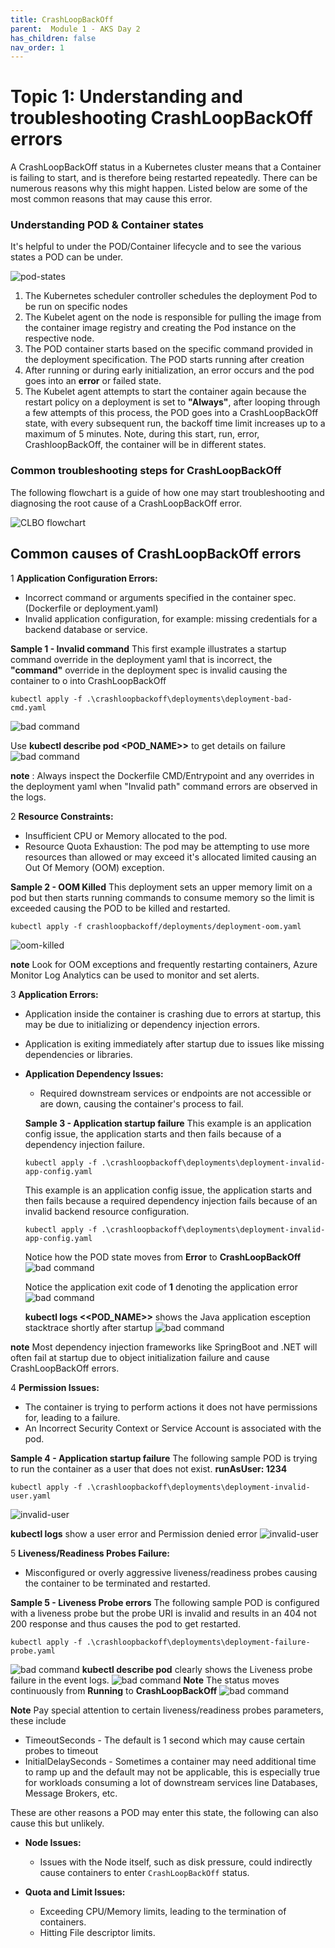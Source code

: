 ```yaml
---
title: CrashLoopBackOff
parent:  Module 1 - AKS Day 2
has_children: false
nav_order: 1
---
```


# Topic 1: Understanding and troubleshooting CrashLoopBackOff errors

A CrashLoopBackOff status in a Kubernetes cluster means that a Container is failing to start, and is therefore being restarted repeatedly. There can be numerous reasons why this might happen. Listed below are some of the most common reasons that may cause this error.



### Understanding POD & Container states

It's helpful to under the POD/Container lifecycle and to see the various states a POD can be under.

![pod-states](../../assets/images/module2/pod-states.png)

1. The Kubernetes scheduler controller schedules the deployment Pod to be run on specific nodes
2. The Kubelet agent on the node is responsible for pulling the image from the container image registry and creating the Pod instance on the respective node.
3. The POD container starts based on the specific command provided in the deployment specification. The POD starts running after creation
4. After running or during early initialization, an error occurs and the pod goes into an **error** or failed state. 
5. The Kubelet agent attempts to start the container again because the restart policy on a deployment is set to **"Always"**, after looping through a few attempts of this process, the POD goes into a CrashLoopBackOff state, with every subsequent run, the backoff time limit increases up to a maximum of 5 minutes. Note, during this start, run, error, CrashloopBackOff, the container will be in different states.

### Common troubleshooting steps for CrashLoopBackOff

The following flowchart is a guide of how one may start troubleshooting and diagnosing the root cause of a CrashLoopBackOff error.

   ![CLBO flowchart](../../assets/images/module2/CrashLoopBackOff.png)

## Common causes of CrashLoopBackOff errors

1 **Application Configuration Errors:**
  - Incorrect command or arguments specified in the container spec. (Dockerfile or deployment.yaml)
  - Invalid application configuration, for example: missing credentials for a backend database or service.

  **Sample 1 - Invalid command** 
  This first example illustrates a startup command override in the deployment yaml that is incorrect, the **"command"** override in the deployment spec is invalid causing the container to o into CrashLoopBackOff 
  ```shell
  kubectl apply -f .\crashloopbackoff\deployments\deployment-bad-cmd.yaml              
  ```
  ![bad command](../../assets/images/module2/bad-command-screenshot1.png)

 Use **kubectl describe pod <POD_NAME>>** to get details on failure
  ![bad command](../../assets/images/module2/bad-command-screenshot3.png)

**note** : Always inspect the Dockerfile CMD/Entrypoint and any overrides in the deployment yaml when "Invalid path" command errors are observed in the logs. 

2 **Resource Constraints:**
  - Insufficient CPU or Memory allocated to the pod.
  - Resource Quota Exhaustion: The pod may be attempting to use more resources than allowed or may exceed it's allocated limited causing an Out Of Memory (OOM) exception.

  **Sample 2 - OOM Killed** 
  This deployment sets an upper memory limit on a pod but then starts running commands to consume memory so the limit is exceeded causing the POD to be killed and restarted.
  ```shell
  kubectl apply -f crashloopbackoff/deployments/deployment-oom.yaml
  ```
  ![oom-killed](../../assets/images/module2/oom-killed.png)

   **note** Look for OOM exceptions and frequently restarting containers, Azure Monitor Log Analytics can be used to monitor and set alerts.    

3 **Application Errors:**
  - Application inside the container is crashing due to errors at startup, this may be due to initializing or dependency injection errors.
  - Application is exiting immediately after startup due to issues like missing dependencies or libraries.

- **Application Dependency Issues:**
  - Required downstream services or endpoints are not accessible or are down, causing the container's process to fail.

  **Sample 3 - Application startup failure**  This example is an application config issue, the application starts and then fails because of a dependency injection failure.
  ```shell
  kubectl apply -f .\crashloopbackoff\deployments\deployment-invalid-app-config.yaml
  ```
  This example is an application config issue, the application starts and then fails because a required dependency injection fails because of an invalid backend resource configuration.

   ```shell
   kubectl apply -f .\crashloopbackoff\deployments\deployment-invalid-app-config.yaml
   ```
   Notice how the POD state moves from **Error** to **CrashLoopBackOff**
   ![bad command](../../assets/images/module2/invalid-app-config1.png)

   Notice the application exit code of **1** denoting the application error
   ![bad command](../../assets/images/module2/invalid-app-config2.png)

   **kubectl logs <<POD_NAME>>** shows the Java application esception stacktrace shortly after startup
   ![bad command](../../assets/images/module2/invalid-app-config3.png)

 **note** Most dependency injection frameworks like SpringBoot and .NET will often fail at startup due to object initialization failure and cause CrashLoopBackOff errors.

4 **Permission Issues:**
  - The container is trying to perform actions it does not have permissions for, leading to a failure.
  - An Incorrect Security Context or Service Account is associated with the pod.
 
  **Sample 4 - Application startup failure**  The following sample POD is trying to run the container as a user that does not exist. **runAsUser: 1234**
  ```shell
  kubectl apply -f .\crashloopbackoff\deployments\deployment-invalid-user.yaml
  ```

  ![invalid-user](../../assets/images/module2/invalid-user1.png)

   **kubectl logs** show a user error and Permission denied error
  ![invalid-user](../../assets/images/module2/invalid-user2.png)

5 **Liveness/Readiness Probes Failure:**
  - Misconfigured or overly aggressive liveness/readiness probes causing the container to be terminated and restarted.

   **Sample 5 - Liveness Probe errors**  The following sample POD is configured with a liveness probe but the probe URI is invalid and results in an 404 not 200 response and thus causes the pod to get restarted.

   ```shell
   kubectl apply -f .\crashloopbackoff\deployments\deployment-failure-probe.yaml 
   ```
  
  ![bad command](../../assets/images/module2/failure_probe-1.png)
  **kubectl describe pod** clearly shows the Liveness probe failure in the event logs.
  ![bad command](../../assets/images/module2/failure_probe-2.png)
  **Note** The status moves continuously from **Running** to **CrashLoopBackOff**
  ![bad command](../../assets/images/module2/failure_probe-3.png)

**Note** Pay special attention to certain liveness/readiness probes parameters, these include
- TimeoutSeconds - The default is 1 second which may cause certain probes to timeout
- InitialDelaySeconds - Sometimes a container may need additional time to ramp up and the default may not be applicable, this is especially true for workloads consuming a lot of downstream services line Databases, Message Brokers, etc.

These are other reasons a POD may enter this state, the following can also cause this but unlikely.

- **Node Issues:**
  - Issues with the Node itself, such as disk pressure, could indirectly cause containers to enter `CrashLoopBackOff` status.

- **Quota and Limit Issues:**
  - Exceeding CPU/Memory limits, leading to the termination of containers.
  - Hitting File descriptor limits.


  
